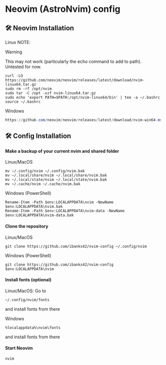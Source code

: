 # Neovim (AstroNvim) config

## 🛠️ Neovim Installation
Linux
NOTE:
> [!WARNING]
> This may not work (particularly the echo command to add to path). Untested for now.
```shell
curl -LO https://github.com/neovim/neovim/releases/latest/download/nvim-linux64.tar.gz
sudo rm -rf /opt/nvim
sudo tar -C /opt -xzf nvim-linux64.tar.gz
sudo echo 'export PATH=$PATH:/opt/nvim-linux64/bin' | tee -a ~/.bashrc
source ~/.bashrc
```
Windows
```powershell
https://github.com/neovim/neovim/releases/latest/download/nvim-win64.msi
```

## 🛠️ Config Installation

#### Make a backup of your current nvim and shared folder

Linux/MacOS
```shell
mv ~/.config/nvim ~/.config/nvim.bak
mv ~/.local/share/nvim ~/.local/share/nvim.bak
mv ~/.local/state/nvim ~/.local/state/nvim.bak
mv ~/.cache/nvim ~/.cache/nvim.bak
```

Windows (PowerShell)
```pwsh
Rename-Item -Path $env:LOCALAPPDATA\nvim -NewName $env:LOCALAPPDATA\nvim.bak
Rename-Item -Path $env:LOCALAPPDATA\nvim-data -NewName $env:LOCALAPPDATA\nvim-data.bak
```

#### Clone the repository

Linux/MacOS
```shell
git clone https://github.com/ibanks42/nvim-config ~/.config/nvim
```

Windows (PowerShell)
```pwsh
git clone https://github.com/ibanks42/nvim-config $env:LOCALAPPDATA\nvim
```

#### Install fonts (optional)
Linux/MacOS: Go to
```shell
~/.config/nvim/fonts
```
and install fonts from there

Windows
```shell
%localappdata%\nvim\fonts
```
and install fonts from there

#### Start Neovim

```shell
nvim
```
